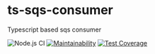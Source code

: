 # ts-sqs-consumer
Typescript based sqs consumer

![Node.js CI](https://github.com/sshivananda/ts-sqs-consumer/workflows/Node.js%20CI/badge.svg)
[![Maintainability](https://api.codeclimate.com/v1/badges/b9f88fae02b434d038f1/maintainability)](https://codeclimate.com/github/sshivananda/ts-sqs-consumer/maintainability)
[![Test Coverage](https://api.codeclimate.com/v1/badges/b9f88fae02b434d038f1/test_coverage)](https://codeclimate.com/github/sshivananda/ts-sqs-consumer/test_coverage)